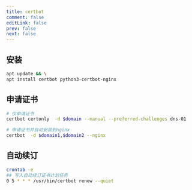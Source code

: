 ```yaml
---
title: certbot
comment: false
editLink: false
prev: false
next: false
---
```

## 安装

```bash
apt update && \
apt install certbot python3-certbot-nginx
```

## 申请证书

```bash
# 仅申请证书
certbot certonly  -d $domain --manual --preferred-challenges dns-01

# 申请证书并自动安装到nginx
certbot  -d $domain1,$domain2 --nginx

```

## 自动续订

```bash
crontab -e
## 写入自动续订证书计划任务
0 5 * * * /usr/bin/certbot renew --quiet

```
